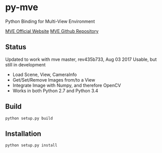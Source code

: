 py-mve
======

Python Binding for Multi-View Environment

[MVE Official Website](http://www.gris.tu-darmstadt.de/projects/multiview-environment/)
[MVE Github Repository](https://github.com/simonfuhrmann/mve)

## Status

Updated to work with mve master, rev435b733, Aug 03 2017
Usable, but still in development

- Load Scene, View, CameraInfo
- Get/Set/Remove Images from/to a View
- Integrate Image with Numpy, and therefore OpenCV
- Works in both Python 2.7 and Python 3.4

## Build

    python setup.py build

## Installation

    python setup.py install

